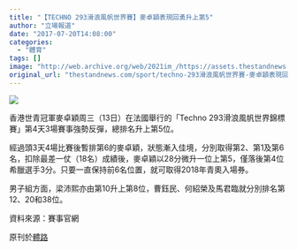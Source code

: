 ```yaml
---
title: "【TECHNO 293滑浪風帆世界賽】麥卓穎表現回勇升上第5"
author: "立場報道"
date: "2017-07-20T14:08:00"
categories:
  - "體育"
tags: []
image: "http://web.archive.org/web/2021im_/https://assets.thestandnews.com/media/photos/fff_wr2eV.PNG"
original_url: "thestandnews.com/sport/techno-293滑浪風帆世界賽-麥卓穎表現回勇升上第5"
---
```

![](http://web.archive.org/web/2021im_/https://assets.thestandnews.com/media/photos/fff_wr2eV.PNG)

香港世青冠軍麥卓穎周三（13日）在法國舉行的「Techno 293滑浪風帆世界錦標賽」第4天3場賽事強勢反彈，總排名升上第5位。

經過頭3天4場比賽後暫排第6的麥卓穎，狀態漸入佳境，分別取得第2、第1及第6名，扣除最差一仗（18名）成績後，麥卓穎以28分微升一位上第5，僅落後第4位希臘選手3分。只要一直保持前6名位置，就可取得2018年青奧入場券。

男子組方面，梁沛熙亦由第10升上第8位，曹鈺民、何紹榮及馬君臨就分別排名第12、20和38位。

資料來源：賽事官網

原刊於[體路](http://web.archive.org/web/20211229132536/http://sportsroad.hk/archives/157871)